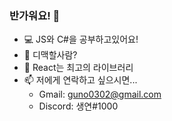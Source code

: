 ### 반가워요! 👋

- 💻 JS와 C#을 공부하고있어요!
- 🤔 디맥할사람?
- 💬 React는 최고의 라이브러리
- 📫 저에게 연락하고 싶으시면...
  - Gmail: guno0302@gmail.com
  - Discord: 생연#1000
